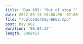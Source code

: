 ```yaml
---
title: 'Day 602: "Out of step."'
date: 2022-09-13 15:08:00 -07:00
file: "/uploads/Day-B602.mp3"
post: Day 602
duration: '00:04:33'
length: 3868413
---
```


